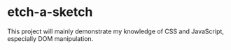 # etch-a-sketch
This project will mainly demonstrate my knowledge of CSS 
and JavaScript, especially DOM manipulation.